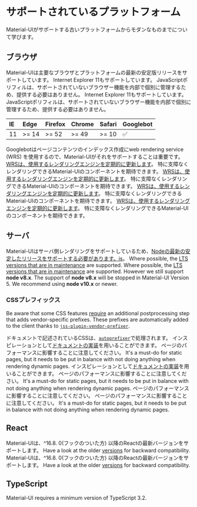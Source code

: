 # サポートされているプラットフォーム

<p class="description">Material-UIがサポートする古いプラットフォームからモダンなものまでについて学びます。</p>

## ブラウザ

Material-UIは主要なブラウザとプラットフォームの最新の安定版リリースをサポートしています。 Internet Explorer 11もサポートしています。 JavaScriptポリフィルは、サポートされていないブラウザー機能を内部で個別に管理するため、提供する必要はありません。 Internet Explorer 11もサポートしています。 JavaScriptポリフィルは、サポートされていないブラウザー機能を内部で個別に管理するため、提供する必要はありません。

| IE | Edge  | Firefox | Chrome | Safari | Googlebot |
|:-- |:----- |:------- |:------ |:------ |:--------- |
| 11 | >= 14 | >= 52   | >= 49  | >= 10  | ✅         |


Googlebotはページコンテンツのインデックス作成にweb rendering service (WRS) を使用するので、Material-UIがそれをサポートすることは重要です。 [WRSは、使用するレンダリングエンジンを定期的に更新します](https://webmasters.googleblog.com/2019/05/the-new-evergreen-googlebot.html)。 特に支障なくレンダリングできるMaterial-UIのコンポーネントを期待できます。 [WRSは、使用するレンダリングエンジンを定期的に更新します](https://webmasters.googleblog.com/2019/05/the-new-evergreen-googlebot.html)。 特に支障なくレンダリングできるMaterial-UIのコンポーネントを期待できます。 [WRSは、使用するレンダリングエンジンを定期的に更新します](https://webmasters.googleblog.com/2019/05/the-new-evergreen-googlebot.html)。 特に支障なくレンダリングできるMaterial-UIのコンポーネントを期待できます。 [WRSは、使用するレンダリングエンジンを定期的に更新します](https://webmasters.googleblog.com/2019/05/the-new-evergreen-googlebot.html)。 特に支障なくレンダリングできるMaterial-UIのコンポーネントを期待できます。

## サーバ

Material-UIはサーバ側レンダリングをサポートしているため、[Nodeの最新の安定したリリースをサポートする必要があります。js](https://github.com/nodejs/node)。 Where possible, the [LTS versions that are in maintenance](https://github.com/nodejs/Release#lts-schedule1) are supported. Where possible, the [LTS versions that are in maintenance](https://github.com/nodejs/Release#lts-schedule1) are supported. However we still support **node v8.x**. The support of **node v8.x** will be stopped in Material-UI Version 5. We recommend using **node v10.x** or newer.

### CSSプレフィックス

Be aware that some CSS features [require](https://github.com/cssinjs/jss/issues/279) an additional postprocessing step that adds vendor-specific prefixes. These prefixes are automatically added to the client thanks to [`jss-plugin-vendor-prefixer`](https://www.npmjs.com/package/jss-plugin-vendor-prefixer).

ドキュメントで記述されているCSSは、[`autoprefixer`](https://www.npmjs.com/package/autoprefixer)で処理されます。 インスピレーションとして[ドキュメントの実装](https://github.com/mui-org/material-ui/blob/47aa5aeaec1d4ac2c08fd0e84277d6b91e497557/pages/_document.js#L123)を用いることができます。 ページのパフォーマンスに影響することに注意してください。 It's a must-do for static pages, but it needs to be put in balance with not doing anything when rendering dynamic pages. インスピレーションとして[ドキュメントの実装](https://github.com/mui-org/material-ui/blob/47aa5aeaec1d4ac2c08fd0e84277d6b91e497557/pages/_document.js#L123)を用いることができます。 ページのパフォーマンスに影響することに注意してください。 It's a must-do for static pages, but it needs to be put in balance with not doing anything when rendering dynamic pages. ページのパフォーマンスに影響することに注意してください。 ページのパフォーマンスに影響することに注意してください。 It's a must-do for static pages, but it needs to be put in balance with not doing anything when rendering dynamic pages.

## React

Material-UIは、^16.8. 0(フックのついた方) 以降のReactの最新バージョンをサポートします。 Have a look at the older [versions](https://material-ui.com/versions/) for backward compatibility. Material-UIは、^16.8. 0(フックのついた方) 以降のReactの最新バージョンをサポートします。 Have a look at the older [versions](https://material-ui.com/versions/) for backward compatibility.

## TypeScript

Material-UI requires a minimum version of TypeScript 3.2.